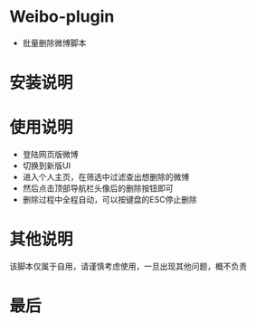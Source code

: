 # Weibo-plugin
- 批量删除微博脚本

# 安装说明

# 使用说明
- 登陆网页版微博
- 切换到新版UI
- 进入个人主页，在筛选中过滤查出想删除的微博
- 然后点击顶部导航栏头像后的删除按钮即可
- 删除过程中全程自动，可以按键盘的ESC停止删除

# 其他说明
该脚本仅属于自用，请谨慎考虑使用，一旦出现其他问题，概不负责

# 最后
